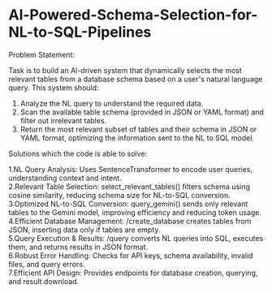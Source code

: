 
# Al-Powered-Schema-Selection-for-NL-to-SQL-Pipelines
<p>
  Problem Statement:<br>
  
Task is to build an Al-driven system that dynamically selects the most relevant tables from a database schema based on a user's natural language query. This system should:<br>
1. Analyze the NL query to understand the required data.<br>
2. Scan the available table schema (provided in JSON or YAML format) and filter out irrelevant tables.<br>
3. Return the most relevant subset of tables and their schema in JSON or YAML format, optimizing the information sent to the NL to SQL model.</p>

<p>
  Solutions which the code is able to solve:<br>
  
1.NL Query Analysis: Uses SentenceTransformer to encode user queries, understanding context and intent.<br>
2.Relevant Table Selection: select_relevant_tables() filters schema using cosine similarity, reducing schema size for NL-to-SQL conversion.<br>
3.Optimized NL-to-SQL Conversion: query_gemini() sends only relevant tables to the Gemini model, improving efficiency and reducing token usage.<br>
4.Efficient Database Management: /create_database creates tables from JSON, inserting data only if tables are empty.<br>
5.Query Execution & Results: /query converts NL queries into SQL, executes them, and returns results in JSON format.<br>
6.Robust Error Handling: Checks for API keys, schema availability, invalid files, and query errors.<br>
7.Efficient API Design: Provides endpoints for database creation, querying, and result download.<br>
</p>
